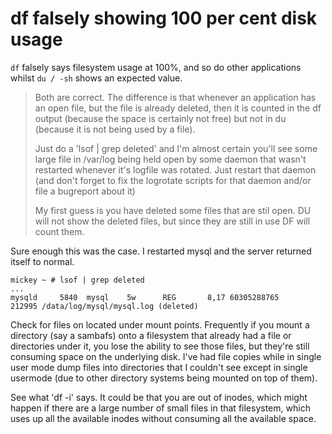 # df falsely showing 100 per cent disk usage

`df` falsely says filesystem usage at 100%, and so do other applications whilst `du / -sh` shows an expected value.

> Both are correct. The difference is that whenever an application has an open file, but the file is already deleted, then it is counted in the df output \(because the space is certainly not free\) but not in du \(because it is not being used by a file\).
>
> Just do a 'lsof \| grep deleted' and I'm almost certain you'll see some large file in /var/log being held open by some daemon that wasn't restarted whenever it's logfile was rotated. Just restart that daemon \(and don't forget to fix the logrotate scripts for that daemon and/or file a bugreport about it\)
>
> My first guess is you have deleted some files that are stil open. DU will not show the deleted files, but since they are still in use DF will count them.

Sure enough this was the case. I restarted mysql and the server returned itself to normal.

```text
mickey ~ # lsof | grep deleted 
...
mysqld     5840  mysql    5w      REG       8,17 60305288765     212995 /data/log/mysql/mysql.log (deleted)
```

Check for files on located under mount points. Frequently if you mount a directory \(say a sambafs\) onto a filesystem that already had a file or directories under it, you lose the ability to see those files, but they're still consuming space on the underlying disk. I've had file copies while in single user mode dump files into directories that I couldn't see except in single usermode \(due to other directory systems being mounted on top of them\).

See what 'df -i' says. It could be that you are out of inodes, which might happen if there are a large number of small files in that filesystem, which uses up all the available inodes without consuming all the available space.

